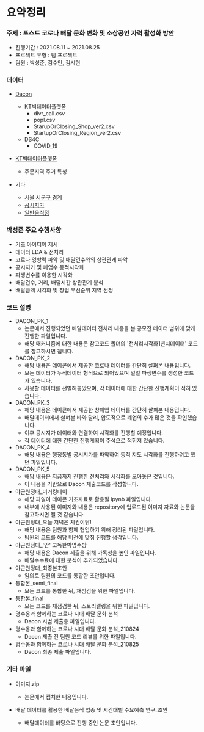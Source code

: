 # 요약정리

### 주제 : 포스트 코로나 배달 문화 변화 및 소상공인 자력 활성화 방안

- 진행기간 : 2021.08.11 ~ 2021.08.25
- 프로젝트 유형 : 팀 프로젝트
- 팀원 : 박성준, 김수인, 김시현



### 데이터 

- [Dacon](https://dacon.io/competitions/official/235753/data)
  - KT빅데이터플랫폼
    - dlvr_call.csv
    - popl.csv 
    - StarupOrClosing_Shop_ver2.csv
    - StartupOrClosing_Region_ver2.csv
  - DS4C
    - COVID_19

- [KT빅데이터플랫폼](https://bdp.kt.co.kr/invoke/SOKBP0701/?srchRsltsrch=%EC%A3%BC%EB%AC%B8%EC%A7%80%EC%97%AD)
  - 주문지역 주거 특성

- 기타
  - [서울 시군구 경계](https://mkjjo.github.io/python/2019/08/18/seoul_map.html)
  - [공시지가](https://www.data.go.kr/data/15004246/fileData.do)
  - [일반음식점](https://www.localdata.go.kr/devcenter/dataDown.do?menuNo=20001)



### 박성준 주요 수행사항

- 기초 아이디어 제시
- 데이터 EDA & 전처리
- 코로나 영향력 파악 및 배달건수와의 상관관계 파악
- 공시지가 및 폐업수 동적시각화
- 파생변수를 이용한 시각화
- 배달건수, 거리, 배달시간 상관관계 분석
- 배달금액 시각화 및 창업 우선순위 지역 선정





### 코드 설명

- DACON_PK_1
  - 논문에서 진행되었던 배달데이터 전처리 내용을 본 공모전 데이터 범위에 맞게 진행한 파일입니다.
  - 해당 매커니즘에 대한 내용은 참고코드 폴더의 '전처리시각화1년치데이터' 코드를 참고하시면 됩니다.
- DACON_PK_2
  - 해당 내용은 데이콘에서 제공한 코로나 데이터를 간단히 살펴본 내용입니다.
  - 모든 데이터가 누적데이터 형식으로 되어있으며 일일 파생변수를 생성한 코드가 있습니다.
  - 사용할 데이터를 선별해놓았으며, 각 데이터에 대한 간단한 진행계획이 적혀 있습니다.
- DACON_PK_3
  - 해당 내용은 데이콘에서 제공한 창폐업 데이터를 간단히 살펴본 내용입니다.
  - 배달데이터에서 살펴본 바와 달리, 압도적으로 폐업의 수가 많은 것을 확인했습니다.
  - 이후 공시지가 데이터와 연결하여 시각화를 진행할 예정입니다.
  - 각 데이터에 대한 간단한 진행계획이 주석으로 적혀져 있습니다.
- DACON_PK_4
  - 해당 내용은 행정동별 공시지가를 파악하여 동적 지도 시각화를 진행하려고 했던 파일입니다.
- DACON_PK_5
  - 해당 내용은 지금까지 진행한 전처리와 시각화를 모아놓은 것입니다.
  - 이 내용을 기반으로 Dacon 제출코드를 작성합니다.
- 야근원정대_버거킹데이
  - 해당 파일이 데이콘 기초자료로 활용될 ipynb 파일입니다.
  - 내부에 사용된 이미지와 내용은 repository에 업로드된 이미지 자료와 논문을 참고하시면 될 것 같습니다.
- 야근원정대_오늘 저녁은 치킨이닭!
  - 해당 내용은 팀원과 함께 협업하기 위해 정리된 파일입니다.
  - 팀원의 코드를 해당 버전에 맞춰 진행할 생각입니다.
- 야근원정대_'안' 고독한박명수방
  - 해당 내용은 Dacon 제출을 위해 가독성을 높인 파일입니다.
  - 배달수수료에 대한 분석이 추가되었습니다.
- 야근원정대_최종본초안
  - 임의로 팀원의 코드를 통합한 초안입니다.
- 통합본_semi_final
  - 모든 코드를 통합한 뒤, 재점검을 위한 파일입니다.
- 통합본_final
  - 모든 코드를 재점검한 뒤, 스토리텔링을 위한 파일입니다.
- 명수옹과 함께하는 코로나 시대 배달 문화 분석
  - Dacon 시범 제출용 파일입니다.
- 명수옹과 함께하는 코로나 시대 배달 문화 분석_210824
  - Dacon 제출 전 팀원 코드 리뷰를 위한 파일입니다.
- 명수옹과 함께하는 코로나 시대 배달 문화 분석_210825
  - Dacon 최종 제출 파일입니다.



### 기타 파일

- 이미지.zip 
  - 논문에서 캡처한 내용입니다.

- 배달 데이터를 활용한 배달음식 업종 및 시간대별 수요예측 연구_초안
  - 배달데이터를 바탕으로 진행 중인 논문 초안입니다.

